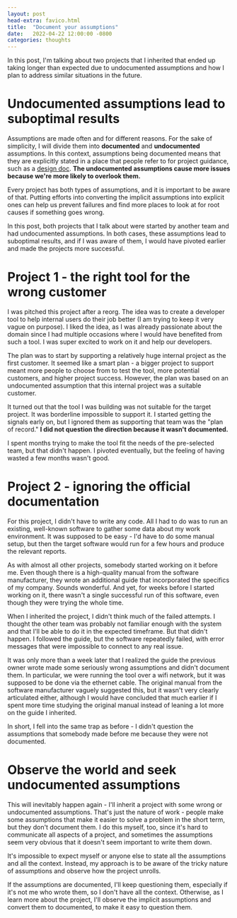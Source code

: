 ```yaml
---
layout: post
head-extra: favico.html
title:  "Document your assumptions"
date:   2022-04-22 12:00:00 -0800
categories: thoughts
---
```



In this post, I'm talking about two projects that I inherited that ended up taking longer than expected
due to undocumented assumptions and how I plan to address similar situations in the future.

# Undocumented assumptions lead to suboptimal results

Assumptions are made often and for different reasons. For the sake of simplicity, I will divide them into **documented** and **undocumented** assumptions.
In this context, assumptions being documented means that they are explicitly stated in a place that people refer to for project guidance, such as a [design doc](https://www.joelonsoftware.com/2000/10/02/painless-functional-specifications-part-1-why-bother/).
**The undocumented assumptions cause more issues because we're more likely to overlook them.**

Every project has both types of assumptions, and it is important to be aware of that.
Putting efforts into converting the implicit assumptions into explicit ones can help us prevent
failures and find more places to look at for root causes if something goes wrong.

In this post, both projects that I talk about were started by another team and had undocumented assumptions.
In both cases, these assumptions lead to suboptimal results, and if I was aware of
them, I would have pivoted earlier and made the projects more successful.


# Project 1 - the right tool for the wrong customer

I was pitched this project after a reorg.
The idea was to create a developer tool to help internal users do their job better (I am trying to keep it very vague on purpose).
I liked the idea, as I was already passionate about the domain since I had multiple occasions where I would have benefited from such a tool.
I was super excited to work on it and help our developers.

The plan was to start by supporting a relatively huge internal project as the first customer.
It seemed like a smart plan - a bigger project to support meant
more people to choose from to test the tool, more potential customers, and higher project success.
However, the plan was based on an undocumented assumption that this internal project was a suitable customer.


It turned out that the tool I was building was not suitable for the target project. It was borderline impossible to support it.
I started getting the signals early on, but I ignored them as supporting that team was the "plan of record."
**I did not question the direction because it wasn't documented.**

I spent months trying to make the tool fit the needs of the pre-selected team, but that didn't happen.
I pivoted eventually, but the feeling of having wasted a few months wasn't good.

# Project 2 - ignoring the official documentation

For this project, I didn't have to write any code.
All I had to do was to run an existing, well-known software to gather some data about my work environment.
It was supposed to be easy - I'd have to do some manual setup, but then the target software would run for a few hours and produce the relevant reports.

As with almost all other projects, somebody started working on it before me. Even though there is a high-quality manual from the software manufacturer,
they wrote an additional guide that incorporated the specifics of my company. Sounds wonderful.
And yet, for weeks before I started working on it, there wasn't a single successful run of this software, even though they were trying the whole time.

When I inherited the project, I didn't think much of the failed attempts. I thought the other team was probably not familiar enough with the system
and that I'll be able to do it in the expected timeframe. But that didn't happen. I followed the guide,
but the software repeatedly failed, with error messages that were impossible to connect to any real issue.

It was only more than a week later that I realized the guide the previous owner wrote made some seriously wrong assumptions and didn't document them.
In particular, we were running the tool over a wifi network, but it was supposed to be done via the ethernet cable.
The original manual from the software manufacturer vaguely suggested this, but it wasn't very clearly articulated either,
although I would have concluded that much earlier if I spent more time studying the original
manual instead of leaning a lot more on the guide I inherited.

In short, I fell into the same trap as before - I didn't question the assumptions that somebody made before me because they were not documented.

# Observe the world and seek undocumented assumptions

This will inevitably happen again - I'll inherit a project with some wrong or undocumented assumptions. That's just the nature of work - people
make some assumptions that make it easier to solve a problem in the short term, but they don't document them.
I do this myself, too, since it's hard to communicate all aspects of a project,
and sometimes the assumptions seem very obvious that it doesn't seem important to write them down.

It's impossible to expect myself or anyone else to state all the assumptions and all the context.
Instead, my approach is to be aware of the tricky nature of assumptions and observe how the project unrolls.

If the assumptions are documented, I'll keep questioning them, especially if it's not me who wrote them, so I don't have all the context.
Otherwise, as I learn more about the project, I'll observe the implicit assumptions
and convert them to documented, to make it easy to question them.
